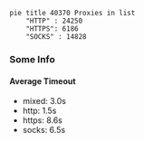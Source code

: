 
```mermaid
pie title 40370 Proxies in list
    "HTTP" : 24250
    "HTTPS": 6186
    "SOCKS" : 14828
```

### Some Info
#### Average Timeout

- mixed: 3.0s
- http: 1.5s
- https: 8.6s
- socks: 6.5s